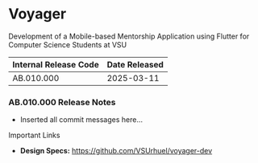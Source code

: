 # Voyager

Development of a Mobile-based Mentorship Application using Flutter for Computer Science Students at VSU

| Internal Release Code | Date Released |
| --------------------- | ------------- |
| AB.010.000            | 2025-03-11    |

### AB.010.000 Release Notes

- Inserted all commit messages here…

Important Links

- **Design Specs:** https://github.com/VSUrhuel/voyager-dev
